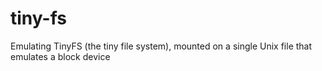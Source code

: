 # tiny-fs
Emulating TinyFS (the tiny file system), mounted on a single Unix file that emulates a block device
